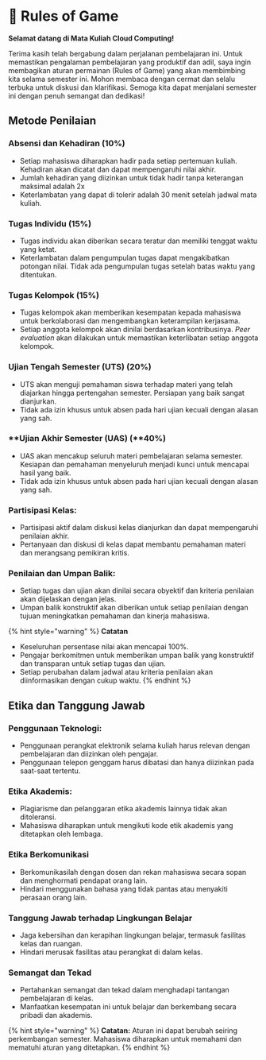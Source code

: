 # 🎲 Rules of Game

**Selamat datang di Mata Kuliah Cloud Computing!**

Terima kasih telah bergabung dalam perjalanan pembelajaran ini. Untuk memastikan pengalaman pembelajaran yang produktif dan adil, saya ingin membagikan aturan permainan (Rules of Game) yang akan membimbing kita selama semester ini. Mohon membaca dengan cermat dan selalu terbuka untuk diskusi dan klarifikasi. Semoga kita dapat menjalani semester ini dengan penuh semangat dan dedikasi!

## **Metode Penilaian**

### **Absensi dan Kehadiran (10%)**

* Setiap mahasiswa diharapkan hadir pada setiap pertemuan kuliah. Kehadiran akan dicatat dan dapat mempengaruhi nilai akhir.
* Jumlah kehadiran yang diizinkan untuk tidak hadir tanpa keterangan maksimal adalah 2x
* Keterlambatan yang dapat di tolerir adalah 30 menit setelah jadwal mata kuliah.

### **Tugas Individu (15%)**

* Tugas individu akan diberikan secara teratur dan memiliki tenggat waktu yang ketat.
* Keterlambatan dalam pengumpulan tugas dapat mengakibatkan potongan nilai. Tidak ada pengumpulan tugas setelah batas waktu yang ditentukan.

### **Tugas Kelompok (15%)**

* Tugas kelompok akan memberikan kesempatan kepada mahasiswa untuk berkolaborasi dan mengembangkan keterampilan kerjasama.
* Setiap anggota kelompok akan dinilai berdasarkan kontribusinya. _Peer evaluation_ akan dilakukan untuk memastikan keterlibatan setiap anggota kelompok.

### **Ujian Tengah Semester (UTS)** (20%)

* UTS akan menguji pemahaman siswa terhadap materi yang telah diajarkan hingga pertengahan semester. Persiapan yang baik sangat dianjurkan.
* Tidak ada izin khusus untuk absen pada hari ujian kecuali dengan alasan yang sah.

### **Ujian Akhir Semester (UAS) (**40%)

* UAS akan mencakup seluruh materi pembelajaran selama semester. Kesiapan dan pemahaman menyeluruh menjadi kunci untuk mencapai hasil yang baik.
* Tidak ada izin khusus untuk absen pada hari ujian kecuali dengan alasan yang sah.

### **Partisipasi Kelas:**

* Partisipasi aktif dalam diskusi kelas dianjurkan dan dapat mempengaruhi penilaian akhir.
* Pertanyaan dan diskusi di kelas dapat membantu pemahaman materi dan merangsang pemikiran kritis.

### **Penilaian dan Umpan Balik:**

* Setiap tugas dan ujian akan dinilai secara obyektif dan kriteria penilaian akan dijelaskan dengan jelas.
* Umpan balik konstruktif akan diberikan untuk setiap penilaian dengan tujuan meningkatkan pemahaman dan kinerja mahasiswa.

{% hint style="warning" %}
**Catatan**

* Keseluruhan persentase nilai akan mencapai 100%.
* Pengajar berkomitmen untuk memberikan umpan balik yang konstruktif dan transparan untuk setiap tugas dan ujian.
* Setiap perubahan dalam jadwal atau kriteria penilaian akan diinformasikan dengan cukup waktu.
{% endhint %}

## **Etika dan Tanggung Jawab**

### **Penggunaan Teknologi:**

* Penggunaan perangkat elektronik selama kuliah harus relevan dengan pembelajaran dan diizinkan oleh pengajar.
* Penggunaan telepon genggam harus dibatasi dan hanya diizinkan pada saat-saat tertentu.

### **Etika Akademis:**

* Plagiarisme dan pelanggaran etika akademis lainnya tidak akan ditoleransi.
* Mahasiswa diharapkan untuk mengikuti kode etik akademis yang ditetapkan oleh lembaga.

### Etika Berkomunikasi

* Berkomunikasilah dengan dosen dan rekan mahasiswa secara sopan dan menghormati pendapat orang lain.
* Hindari menggunakan bahasa yang tidak pantas atau menyakiti perasaan orang lain.

### Tanggung Jawab terhadap Lingkungan Belajar

* Jaga kebersihan dan kerapihan lingkungan belajar, termasuk fasilitas kelas dan ruangan.
* Hindari merusak fasilitas atau perangkat di dalam kelas.

### Semangat dan Tekad

* Pertahankan semangat dan tekad dalam menghadapi tantangan pembelajaran di kelas.
* Manfaatkan kesempatan ini untuk belajar dan berkembang secara pribadi dan akademis.

{% hint style="warning" %}
**Catatan:** Aturan ini dapat berubah seiring perkembangan semester. Mahasiswa diharapkan untuk memahami dan mematuhi aturan yang ditetapkan.
{% endhint %}
